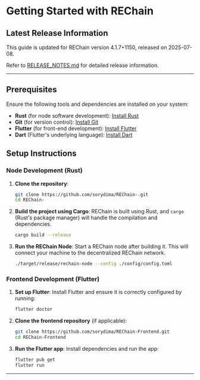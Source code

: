 
# Getting Started with REChain

## Latest Release Information

This guide is updated for REChain version 4.1.7+1150, released on 2025-07-08.

Refer to [RELEASE_NOTES.md](./RELEASE_NOTES.md) for detailed release information.

---

## Prerequisites
Ensure the following tools and dependencies are installed on your system:
- **Rust** (for node software development): [Install Rust](https://www.rust-lang.org/learn/get-started)
- **Git** (for version control): [Install Git](https://git-scm.com/)
- **Flutter** (for front-end development): [Install Flutter](https://flutter.dev/docs/get-started/install)
- **Dart** (Flutter's underlying language): [Install Dart](https://dart.dev/get-dart)

## Setup Instructions

### Node Development (Rust)
1. **Clone the repository**:
   ```bash
   git clone https://github.com/sorydima/REChain-.git
   cd REChain-
   ```

2. **Build the project using Cargo**:
   REChain is built using Rust, and `cargo` (Rust's package manager) will handle the compilation and dependencies.
   ```bash
   cargo build --release
   ```

3. **Run the REChain Node**:
   Start a REChain node after building it. This will connect your machine to the decentralized REChain network.
   ```bash
   ./target/release/rechain-node --config ./config/config.toml
   ```

### Frontend Development (Flutter)
1. **Set up Flutter**:
   Install Flutter and ensure it is correctly configured by running:
   ```bash
   flutter doctor
   ```

2. **Clone the frontend repository** (if applicable):
   ```bash
   git clone https://github.com/sorydima/REChain-Frontend.git
   cd REChain-Frontend
   ```

3. **Run the Flutter app**:
   Install dependencies and run the app:
   ```bash
   flutter pub get
   flutter run
   ```

---

